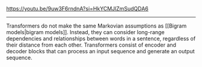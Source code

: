 https://youtu.be/9uw3F6rndnA?si=HkYCMJlZmSudQDA6

---

Transformers do not make the same Markovian assumptions as [[Bigram models|bigram models]]. Instead, they can consider long-range dependencies and relationships between words in a sentence, regardless of their distance from each other. Transformers consist of encoder and decoder blocks that can process an input sequence and generate an output sequence.